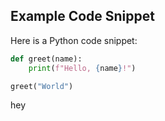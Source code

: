 ## Example Code Snippet

Here is a Python code snippet:

```python
def greet(name):
    print(f"Hello, {name}!")

greet("World")
```

hey
